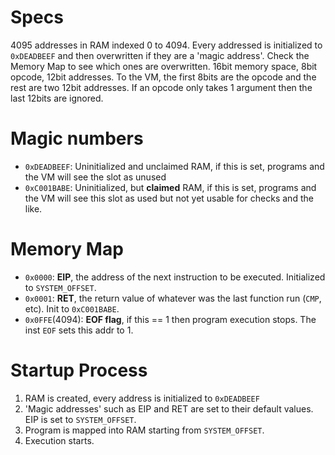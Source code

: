 # Specs
4095 addresses in RAM indexed 0 to 4094. Every addressed is initialized to `0xDEADBEEF` and then overwritten if
they are a 'magic address'. Check the Memory Map to see which ones are overwritten.
16bit memory space, 8bit opcode, 12bit addresses. To the VM, the first 8bits are the opcode and the
rest are two 12bit addresses. If an opcode only takes 1 argument then the last 12bits are ignored.

# Magic numbers
- `0xDEADBEEF`: Uninitialized and unclaimed RAM, if this is set, programs and the VM will see the slot as unused
- `0xC001BABE`: Uninitialized, but **claimed** RAM, if this is set, programs and the VM will see this slot as used but not yet usable for checks and the like.

# Memory Map
- `0x0000`: **EIP**, the address of the next instruction to be executed. Initialized to `SYSTEM_OFFSET`.
- `0x0001`: **RET**, the return value of whatever was the last function run (`CMP`, etc). Init to `0xC001BABE`.
- `0x0FFE`(4094): **EOF flag**, if this == 1 then program execution stops. The inst `EOF` sets this addr to 1.

# Startup Process
1. RAM is created, every address is initialized to `0xDEADBEEF`
2. 'Magic addresses' such as EIP and RET are set to their default values. EIP is set to `SYSTEM_OFFSET`.
3. Program is mapped into RAM starting from `SYSTEM_OFFSET`.
4. Execution starts.
